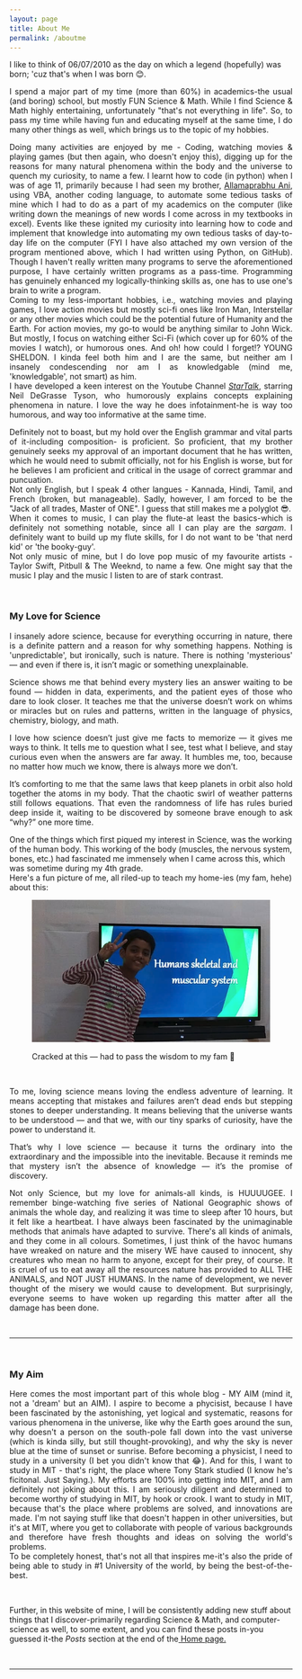 ```yaml
---
layout: page
title: About Me
permalink: /aboutme
---
```

I like to think of 06/07/2010 as the day on which a legend (hopefully) was born; 'cuz that's when I was born 😊.
<p style="text-align: justify;">
I spend a major part of my time (more than 60%) in academics-the usual (and boring) school, but mostly FUN Science & Math. While I find Science & Math highly entertaining, unfortunately "that's not everything in life". So, to pass my time while having fun and educating myself at the same time, I do many other things as well, which brings us to the topic of my hobbies.
</p>
<p style="text-align: justify;">
Doing many activities are enjoyed by me - Coding, watching movies & playing games (but then again, who doesn't enjoy this), digging up for the reasons for many natural phenomena within the body and the universe to quench my curiosity, to name a few. I learnt how to code (in python) when I was of age 11, primarily because I had seen my brother, <a href="https://www.linkedin.com/in/allamaprabhu-ani/">Allamaprabhu Ani</a>, using VBA, another coding language, to automate some tedious tasks of mine which I had to do as a part of my academics on the computer (like writing down the meanings of new words I come across in my textbooks in excel). Events like these ignited my curiosity into learning how to code and implement that knowledge into automating my own tedious tasks of day-to-day life on the computer (FYI I have also attached my own version of the program mentioned above, which I had written using Python, on GitHub). Though I haven't really written many programs to serve the aforementioned purpose, I have certainly written programs as a pass-time. Programming has genuinely enhanced my logically-thinking skills as, one has to use one's brain to write a program. <br>
Coming to my less-important hobbies, i.e., watching movies and playing games, I love action movies but mostly sci-fi ones like Iron Man, Interstellar or any other movies which could be the potential future of Humanity and the Earth. For action movies, my go-to would be anything similar to John Wick. But mostly, I focus on watching either Sci-Fi (which cover up for 60% of the movies I watch), or humorous ones. And oh! how could I forget!? YOUNG SHELDON. I kinda feel both him and I are the same, but neither am I insanely condescending nor am I as knowledgable (mind me, 'knowledgable', not smart) as him. <br>
I have developed a keen interest on the Youtube Channel <a href = "https://www.youtube.com/startalk"><i>StarTalk</i></a>, starring Neil DeGrasse Tyson, who humorously explains concepts explaining phenomena in nature. I love the way he does infotainment-he is way too humorous, and way too informative at the same time. 
</p>

<p style="text-align: justify;">
Definitely not to boast, but my hold over the English grammar and vital parts of it-including composition- is proficient. So proficient, that my brother genuinely seeks my approval of an important document that he has written, which he would need to submit officially, not for his English is worse, but for he believes I am proficient and critical in the usage of correct grammar and puncuation. <br>
Not only English, but I speak 4 other langues - Kannada, Hindi, Tamil, and French (broken, but manageable). Sadly, however, I am forced to be the "Jack of all trades, Master of ONE". I guess that still makes me a polyglot 😎. 
<br>
When it comes to music, I can play the flute-at least the basics-which is definitely not something notable, since all I can play are the <i>sargam</i>. I definitely want to build up my flute skills, for I do not want to be 'that nerd kid' or 'the booky-guy'. <br>
Not only music of mine, but I do love pop music of my favourite artists - Taylor Swift, Pitbull & The Weeknd, to name a few. One might say that the music I play and the music I listen to are of stark contrast. 
</p>
<br>
<h3>My Love for Science</h3>
<p style="text-align: justify;">
I insanely adore science, because for everything occurring in nature, there is a definite pattern and a reason for why something happens. Nothing is 'unpredictable', but ironically, such is nature. There is nothing 'mysterious' — and even if there is, it isn’t magic or something unexplainable.
</p>
<p style="text-align: justify;">
Science shows me that behind every mystery lies an answer waiting to be found — hidden in data, experiments, and the patient eyes of those who dare to look closer. It teaches me that the universe doesn’t work on whims or miracles but on rules and patterns, written in the language of physics, chemistry, biology, and math.
</p>
<p style="text-align: justify;">
I love how science doesn’t just give me facts to memorize — it gives me ways to think. It tells me to question what I see, test what I believe, and stay curious even when the answers are far away. It humbles me, too, because no matter how much we know, there is always more we don’t.
</p>
<p style="text-align: justify;">
It’s comforting to me that the same laws that keep planets in orbit also hold together the atoms in my body. That the chaotic swirl of weather patterns still follows equations. That even the randomness of life has rules buried deep inside it, waiting to be discovered by someone brave enough to ask “why?” one more time.
</p>
<p>One of the things which first piqued my interest in Science, was the working of the human body. This working of the body (muscles, the nervous system, bones, etc.) had fascinated me immensely when I came across this, which was sometime during my 4th grade. <br>Here's a fun picture of me, all riled-up to teach my home-ies (my fam, hehe) about this: <br>
<figure>
    <img src="media/ppt.png"></p>
    <figcaption>Cracked at this — had to pass the wisdom to my fam 🐐</figcaption>
</figure><br>
<p style="text-align: justify;">
To me, loving science means loving the endless adventure of learning. It means accepting that mistakes and failures aren’t dead ends but stepping stones to deeper understanding. It means believing that the universe wants to be understood — and that we, with our tiny sparks of curiosity, have the power to understand it.
</p>
<p style="text-align: justify;">
That’s why I love science — because it turns the ordinary into the extraordinary and the impossible into the inevitable. Because it reminds me that mystery isn’t the absence of knowledge — it’s the promise of discovery.
</p>
<p style="text-align: justify;">
Not only Science, but my love for animals-all kinds, is HUUUUGEE. I remember binge-watching five series of National Geographic shows of animals the whole day, and realizing it was time to sleep after 10 hours, but it felt like a heartbeat. I have always been fascinated by the unimaginable methods that animals have adapted to survive. There's all kinds of animals, and they come in all colours. Sometimes, I just think of the havoc humans have wreaked on nature and the misery WE have caused to innocent, shy creatures who mean no harm to anyone, except for their prey, of course. It is cruel of us to eat away all the resources nature has provided to ALL THE ANIMALS, and NOT JUST HUMANS. In the name of development, we never thought of the misery we would cause to development. But surprisingly, everyone seems to have woken up regarding this matter after all the damage has been done. 
</p><br>
<hr>
<br>
<h3>My Aim</h3>
<p style="text-align: justify;">Here comes the most important part of this whole blog - MY AIM (mind it, not a 'dream' but an AIM). 
I aspire to become a phycisist, because I have been fascinated by the astonishing, yet logical and systematic, reasons for various phenomena in the universe, like why the Earth goes around the sun, why doesn't a person on the south-pole fall down into the vast universe (which is kinda silly, but still thought-provoking), and why the sky is never blue at the time of sunset or sunrise. 
Before becoming a physicist, I need to study in a university (I bet you didn't know that 😂). And for this, I want to study in MIT - that's right, the place where Tony Stark studied (I know he's ficitonal. Just Saying.). My efforts are 100% into getting into MIT, and I am definitely not joking about this. I am seriously diligent and determined to become worthy of studying in MIT, by hook or crook. 
I want to study in MIT, because that's the place where problems are solved, and innovations are made. I'm not saying stuff like that doesn't happen in other universities, but it's at MIT, where you get to collaborate with people of various backgrounds and therefore have fresh thoughts and ideas on solving the world's problems. <br>To be completely honest, that's not all that inspires me-it's also the pride of being able to study in #1 University of the world, by being the best-of-the-best. 
</p>
<br>
<p>Further, in this website of mine, I will be consistently adding new stuff about things that I discover-primarily regarding Science & Math, and computer-science as well, to some extent, and you can find these posts in-you guessed it-the <i>Posts</i> section at the end of the<a href="https://basavaprabhuani.github.io/"> Home page.</a></p>
<br>
<hr>
<br>

